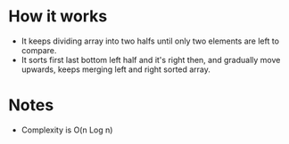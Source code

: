 # How it works
- It keeps dividing array into two halfs until only two elements are left to compare.
- It sorts first last bottom left half and it's right then, and gradually move upwards, keeps merging left and right sorted array.

# Notes
- Complexity is O(n Log n)